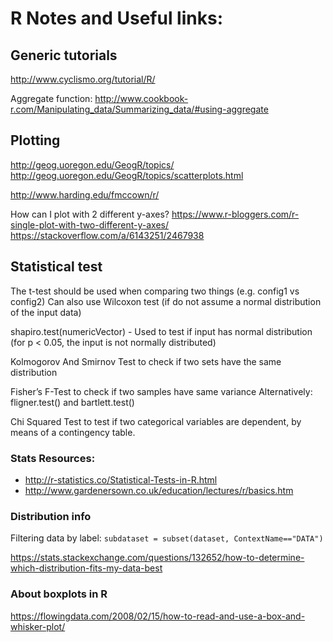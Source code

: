 # R Notes and Useful links:

## Generic tutorials

http://www.cyclismo.org/tutorial/R/

Aggregate function:
http://www.cookbook-r.com/Manipulating_data/Summarizing_data/#using-aggregate

## Plotting

http://geog.uoregon.edu/GeogR/topics/
    http://geog.uoregon.edu/GeogR/topics/scatterplots.html

http://www.harding.edu/fmccown/r/

How can I plot with 2 different y-axes?
https://www.r-bloggers.com/r-single-plot-with-two-different-y-axes/
https://stackoverflow.com/a/6143251/2467938

## Statistical test

The t-test should be used when comparing two things (e.g. config1 vs config2)
Can also use Wilcoxon test (if do not assume a normal distribution of the input data)

shapiro.test(numericVector) - Used to test if input has normal distribution (for p < 0.05, the input is not normally distributed)

Kolmogorov And Smirnov Test to check if two sets have the same distribution

Fisher’s F-Test to check if two samples have same variance
Alternatively: fligner.test() and bartlett.test()

Chi Squared Test to test if two categorical variables are dependent, by means of a contingency table.

### Stats Resources:

- http://r-statistics.co/Statistical-Tests-in-R.html
- http://www.gardenersown.co.uk/education/lectures/r/basics.htm

### Distribution info

Filtering data by label: `subdataset = subset(dataset, ContextName=="DATA")`

https://stats.stackexchange.com/questions/132652/how-to-determine-which-distribution-fits-my-data-best




### About boxplots in R

https://flowingdata.com/2008/02/15/how-to-read-and-use-a-box-and-whisker-plot/